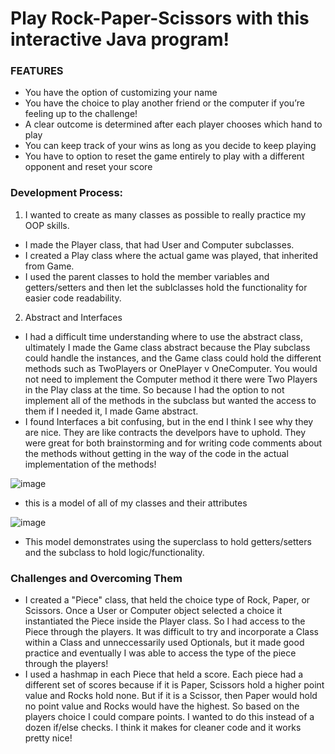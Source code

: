 # Play Rock-Paper-Scissors with this interactive Java program! 
### FEATURES 
* You have the option of customizing your name 
* You have the choice to play another friend or the computer if you’re feeling up to the challenge!
* A clear outcome is determined after each player chooses which hand to play 
* You can keep track of your wins as long as you decide to keep playing
* You have to option to reset the game entirely to play with a different opponent and reset your score 

### Development Process:
1. I wanted to create as many classes as possible to really practice my OOP skills. 
  *  I made the Player class, that had User and Computer subclasses. 
  *  I created a Play class where the actual game was played, that inherited from Game. 
  *  I used the parent classes to hold the member variables and getters/setters and then let the sublclasses hold the functionality for easier code readability. 
2. Abstract and Interfaces  
  * I had a difficult time understanding where to use the abstract class, ultimately I made the Game class abstract because the Play subclass could handle the instances, and the Game class could hold the different methods such as TwoPlayers or OnePlayer v OneComputer. You would not need to implement the Computer method it there were Two Players in the Play class at the time. So because I had the option to not implement all of the methods in the subclass but wanted the access to them if I needed it, I made Game abstract. 
  * I found Interfaces a bit confusing, but in the end I think I see why they are nice. They are like contracts the develpors have to uphold. They were great for both brainstorming and for writing code comments about the methods without getting in the way of the code in the actual implementation of the methods! 
  
![image](https://user-images.githubusercontent.com/87944545/232182345-41b01e0a-cb5a-4139-b146-d2c765a25f75.png)
 * this is a model of all of my classes and their attributes 
 
 ![image](https://user-images.githubusercontent.com/87944545/232182307-5fca4311-0954-4e12-abb9-4aeeda5316df.png)
 * This model demonstrates using the superclass to hold getters/setters and the subclass to hold logic/functionality. 
 
### Challenges and Overcoming Them 
* I created a "Piece" class, that held the choice type of Rock, Paper, or Scissors. Once a User or Computer object selected a choice it instantiated the Piece inside the Player class. So I had access to the Piece through the players. It was difficult to try and incorporate a Class within a Class and unneccessarily used Optionals, but it made good practice and eventually I was able to access the type of the piece through the players! 
* I used a hashmap in each Piece that held a score. Each piece had a different set of scores because if it is Paper, Scissors hold a higher point value and Rocks hold none. But if it is a Scissor, then Paper would hold no point value and Rocks would have the highest. So based on the players choice I could compare points. I wanted to do this instead of a dozen if/else checks. I think it makes for cleaner code and it works pretty nice! 
